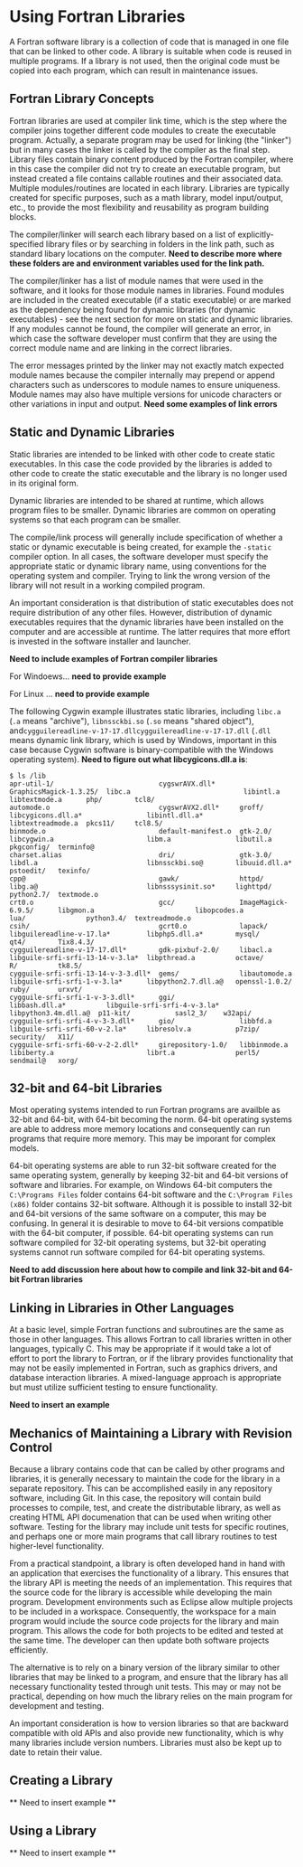 # Using Fortran Libraries

A Fortran software library is a collection of code that is managed in one file that can be linked to other code.
A library is suitable when code is reused in multiple programs.
If a library is not used, then the original code must be copied into each program, which can result in maintenance issues.

## Fortran Library Concepts

Fortran libraries are used at compiler link time, which is the step where the compiler joins together different code modules to create the executable program.
Actually, a separate program may be used for linking (the "linker") but in many cases the linker is called by the compiler as the final step.
Library files contain binary content produced by the Fortran compiler, where in this case the compiler did not try to create an executable program,
but instead created a file contains callable routines and their associated data.  Multiple modules/routines are located in each library.
Libraries are typically created for specific purposes, such as a math library, model input/output, etc.,
to provide the most flexibility and reusability as program  building blocks.

The compiler/linker will search each library based on a list of explicitly-specified library files or by searching in folders in the link path,
such as standard libary locations on the computer.  **Need to describe more where these folders are and environment variables used for the link path.**

The compiler/linker has a list of module names that were used in the software, and it looks for those module names in libraries.
Found modules are included in the created executable (if a static executable) or are marked as the dependency being found for dynamic libraries
(for dynamic executables) - see the next section for more on static and dynamic libraries.
If any modules cannot be found, the compiler will generate an error,
in which case the software developer must confirm that they are using the correct module name and are linking in the correct libraries.

The error messages printed by the linker may not exactly match expected module names because the compiler internally may prepend or append
characters such as underscores to module names to ensure uniqueness.
Module names may also have multiple versions for unicode characters or other variations in input and output.
**Need some examples of link errors**

## Static and Dynamic Libraries

Static libraries are intended to be linked with other code to create static executables.  In this case the code provided by the libraries
is added to other code to create the static executable and the library is no longer used in its original form.

Dynamic libraries are intended to be shared at runtime, which allows program files to be smaller.
Dynamic libraries are common on operating systems so that each program can be smaller.

The compile/link process will generally include specification of whether a static or dynamic executable is being created,
for example the `-static` compiler option.  In all cases, the software developer must specify the appropriate static or dynamic
library name, using conventions for the operating system and compiler.
Trying to link the wrong version of the library will not result in a working compiled program.

An important consideration is that distribution of static executables does not require distribution of any other files.
However, distribution of dynamic executables requires that the dynamic libraries have been installed on the computer and are accessible at runtime.
The latter requires that more effort is invested in the software installer and launcher.

**Need to include examples of Fortran compiler libraries**

For Windoews... **need to provide example**

For Linux ... **need to provide example**

The following Cygwin example illustrates static libraries, including `libc.a` (`.a` means "archive"), `libnssckbi.so` (`.so` means "shared object"),
and`cygguilereadline-v-17-17.dllcygguilereadline-v-17-17.dll` (`.dll` means dynamic link library, which is used by Windows,
important in this case because Cygwin software is binary-compatible with the Windows operating system).
**Need to figure out what libcygicons.dll.a is**:

```
$ ls /lib
apr-util-1/                          cygswrAVX.dll*      GraphicsMagick-1.3.25/  libc.a                            libintl.a             libtextmode.a      php/        tcl8/
automode.o                           cygswrAVX2.dll*     groff/                  libcygicons.dll.a*                libintl.dll.a*        libtextreadmode.a  pkcs11/     tcl8.5/
binmode.o                            default-manifest.o  gtk-2.0/                libcygwin.a                       libm.a                libutil.a          pkgconfig/  terminfo@
charset.alias                        dri/                gtk-3.0/                libdl.a                           libnssckbi.so@        libuuid.dll.a*     pstoedit/   texinfo/
cpp@                                 gawk/               httpd/                  libg.a@                           libnsssysinit.so*     lighttpd/          python2.7/  textmode.o
crt0.o                               gcc/                ImageMagick-6.9.5/      libgmon.a                         libopcodes.a          lua/               python3.4/  textreadmode.o
csih/                                gcrt0.o             lapack/                 libguilereadline-v-17.la*         libphp5.dll.a*        mysql/             qt4/        Tix8.4.3/
cygguilereadline-v-17-17.dll*        gdk-pixbuf-2.0/     libacl.a                libguile-srfi-srfi-13-14-v-3.la*  libpthread.a          octave/            R/          tk8.5/
cygguile-srfi-srfi-13-14-v-3-3.dll*  gems/               libautomode.a           libguile-srfi-srfi-1-v-3.la*      libpython2.7.dll.a@   openssl-1.0.2/     ruby/       urxvt/
cygguile-srfi-srfi-1-v-3-3.dll*      ggi/                libbash.dll.a*          libguile-srfi-srfi-4-v-3.la*      libpython3.4m.dll.a@  p11-kit/           sasl2_3/    w32api/
cygguile-srfi-srfi-4-v-3-3.dll*      gio/                libbfd.a                libguile-srfi-srfi-60-v-2.la*     libresolv.a           p7zip/             security/   X11/
cygguile-srfi-srfi-60-v-2-2.dll*     girepository-1.0/   libbinmode.a            libiberty.a                       librt.a               perl5/             sendmail@   xorg/

```

## 32-bit and 64-bit Libraries

Most operating systems intended to run Fortran programs are availble as 32-bit and 64-bit, with 64-bit becoming the norm.
64-bit operating systems are able to address more memory locations and consequently can run programs that require more memory.
This may be imporant for complex models. 

64-bit operating systems are able to run 32-bit software created for the same operating system, generally by keeping 32-bit and 64-bit versions
of software and libraries.  For example, on Windows 64-bit computers the `C:\Programs Files` folder contains 64-bit software and the
`C:\Program Files (x86)` folder contains 32-bit software.
Although it is possible to install 32-bit and 64-bit versions of the same software on a computer, this may be confusing.
In general it is desirable to move to 64-bit versions compatible with the 64-bit computer, if possible.
64-bit operating systems can run software compiled for 32-bit operating systems,
but 32-bit operating systems cannot run software compiled for 64-bit operating systems.

**Need to add discussion here about how to compile and link 32-bit and 64-bit Fortran libraries**

## Linking in Libraries in Other Languages

At a basic level, simple Fortran functions and subroutines are the same as those in other languages.
This allows Fortran to call libraries written in other languages, typically C.
This may be appropriate if it would take a lot of effort to port the library to Fortran,
or if the library provides functionality that may not be easily implemented in Fortran,
such as graphics drivers, and database interaction libraries.
A mixed-language approach is appropriate but must utilize sufficient testing to ensure functionality.

**Need to insert an example**

## Mechanics of Maintaining  a Library with Revision Control

Because a library contains code that can be called by other programs and libraries,
it is generally necessary to maintain the code for the library in a separate repository.
This can be accomplished easily in any repository software, including Git.
In this case, the repository will contain build processes to compile, test, and create the distributable library,
as well as creating HTML API documenation that can be used when writing other software.
Testing for the library may include unit tests for specific routines,
and perhaps one or more main programs that call library routines to test higher-level functionality.

From a practical standpoint, a library is often developed hand in hand with an application that exercises the functionality of a library.
This ensures that the library API is meeting the needs of an implementation.
This requires that the source code for the library is accessible while developing the main program.
Development environments such as Eclipse allow multiple projects to be included in a workspace.
Consequently, the workspace for a main program would include the source code projects for the library and main program.
This allows the code for both projects to be edited and tested at the same time.
The developer can then update both software projects efficiently.

The alternative is to rely on a binary version of the library similar to other libraries that may be linked to a program,
and ensure that the library has all necessary functionality
tested through unit tests.  This may or may not be practical, depending on how much the library relies on the main program for development and testing.

An important consideration is how to version libraries so that are backward compatible with old APIs
and also provide new functionality, which is why many libraries include version numbers.
Libraries must also be kept up to date to retain their value.

## Creating a Library

** Need to insert example **

## Using a Library

** Need to insert example **

